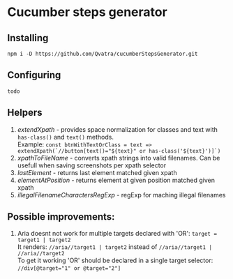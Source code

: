 # Cucumber steps generator

## Installing
```npm i -D https://github.com/Qvatra/cucumberStepsGenerator.git```

## Configuring
```todo```

## Helpers
1. *extendXpath* - provides space normalization for classes and text with ```has-class()``` and ```text()``` methods.  
   Example: ```const btnWithTextOrClass = text => extendXpath(`//button[text()="${text}" or has-class('${text}')]`)```
2. *xpathToFileName* - converts xpath strings into valid filenames. Can be usefull when saving screenshots per xpath selector
3. *lastElement* - returns last element matched given xpath
4. *elementAtPosition* - returns element at given position matched given xpath
5. *illegalFilenameCharactersRegExp* - regExp for maching illegal filenames

## Possible improvements:
1. Aria doesnt not work for multiple targets declared with 'OR': ```target = target1 | target2```  
   It renders: ```//aria//target1 | target2``` instead of ```//aria//target1 | //aria//target2```  
   To get it working 'OR' should be declared in a single target selector: ```//div[@target="1" or @target="2"]```

